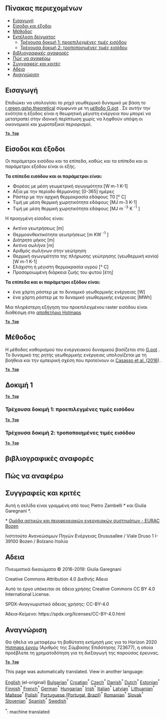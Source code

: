 <h2> Πίνακας περιεχομένων </h2><ul><li> <a href="#introduction">Εισαγωγή</a> </li><li> <a href="#inputs-and-outputs">Είσοδοι και έξοδοι</a> </li><li> <a href="#method">Μέθοδος</a> </li><li> <a href="#sample-run">Εκτέλεση δείγματος</a> <ul><li> <a href="#test-run-1-default-input-values">Τρέχουσα δοκιμή 1: προεπιλεγμένες τιμές εισόδου</a> </li><li> <a href="#test-run-2-modified-input-values">Τρέχουσα δοκιμή 2: τροποποιημένες τιμές εισόδου</a> </li></ul></li><li> <a href="#references">βιβλιογραφικές αναφορές</a> </li><li> <a href="#how-to-cite">Πώς να αναφέρω</a> </li><li> <a href="#authors-and-reviewers">Συγγραφείς και κριτές</a> </li><li> <a href="#license">Αδεια</a> </li><li> <a href="#acknowledgement">Αναγνώριση</a> </li></ul><h2> Εισαγωγή </h2><p> Επιδιώκει να υπολογίσει το ρηχό γεωθερμικό δυναμικό με βάση το <a href="https://grass.osgeo.org/grass76/manuals/addons/r.green.gshp.theoretical.html">r.green.gshp.theoretical</a> σύμφωνα με τη <a href="https://www.sciencedirect.com/science/article/pii/S0360544216303358">μέθοδο G.pot</a> . Σε αυτήν την ενότητα η έξοδος είναι η θεωρητική μέγιστη ενέργεια που μπορεί να μετατραπεί στην ιδανική περίπτωση χωρίς να ληφθούν υπόψη οι οικονομικοί και χωροταξικοί περιορισμοί. </p><p><ins> <code><strong><a href="#table-of-contents">To Top</a></strong></code> </ins> </p><h2> Είσοδοι και έξοδοι </h2><p> Οι παράμετροι εισόδου και τα επίπεδα, καθώς και τα επίπεδα και οι παράμετροι εξόδου είναι οι εξής. </p><p> <strong>Τα επίπεδα εισόδου και οι παράμετροι είναι:</strong> </p><ul><li> Φορέας με μέση γεωμετρική αγωγιμότητα [W m-1 K-1] </li><li> Αξία με την περίοδο θέρμανσης [0-365] ημέρες </li><li> Ράστερ με την αρχική θερμοκρασία εδάφους T0 [° C] </li><li> Τιμή με μέση θερμική χωρητικότητα εδάφους [MJ m-3 K-1] </li><li> Τιμή με μέση θερμική χωρητικότητα εδάφους [MJ m <sup>-3</sup> K <sup>-1</sup> ] </li></ul><p> Η προηγμένη είσοδος είναι: </p><ul><li> Ακτίνα γεωτρήσεως [m] </li><li> Θερμοανθεκτικότητα γεωτρήσεως [m KW <sup>-1</sup> ] </li><li> Διάτρητο μήκος [m] </li><li> Ακτίνα σωλήνα [m] </li><li> Αριθμός σωλήνων στην γεώτρηση </li><li> Θερμική αγωγιμότητα της πλήρωσης γεώτρησης (γεωθερμική κονία) [W m-1 K-1] </li><li> Ελάχιστη ή μέγιστη θερμοκρασία υγρού [° C] </li><li> Προσομοιωμένη διάρκεια ζωής του φυτού [έτη] </li></ul><p> <strong>Τα επίπεδα και οι παράμετροι εξόδου είναι:</strong> </p><ul><li> ένα χάρτη ράστερ με το δυναμικό γεωθερμικής ενέργειας [W] </li><li> ένα χάρτη ράστερ με το δυναμικό γεωθερμικής ενέργειας [MWh] </li></ul><p> Μια πληρέστερη εξήγηση του προεπιλεγμένου raster εισόδου είναι διαθέσιμη στο <a href="https://gitlab.com/hotmaps/potential/potential_geothermal_raster">αποθετήριο Hotmaps</a> </p><p><ins> <code><strong><a href="#table-of-contents">To Top</a></strong></code> </ins> </p><h2> Μέθοδος </h2><p> Η μέθοδος καθορισμού του ενεργειακού δυναμικού βασίζεται στο <a href="https://www.sciencedirect.com/science/article/pii/S0360544216303358">G.pot</a> . Το δυναμικό της ρητής γεωθερμικής ενέργειας υπολογίζεται με τη βοήθεια και την εμπειρική σχέση που προτείνουν οι <a href="https://www.sciencedirect.com/science/article/pii/S0360544216303358">Casasso et al. (2016)</a> . </p><p><ins> <code><strong><a href="#table-of-contents">To Top</a></strong></code> </ins> </p><h2> Δοκιμή 1 </h2><p><ins> <code><strong><a href="#table-of-contents">To Top</a></strong></code> </ins> </p><h3> Τρέχουσα δοκιμή 1: προεπιλεγμένες τιμές εισόδου </h3><p><ins> <code><strong><a href="#table-of-contents">To Top</a></strong></code> </ins> </p><h3> Τρέχουσα δοκιμή 2: τροποποιημένες τιμές εισόδου </h3><p><ins> <code><strong><a href="#table-of-contents">To Top</a></strong></code> </ins> </p><h2> βιβλιογραφικές αναφορές </h2><h2> Πώς να αναφέρω </h2><h2> Συγγραφείς και κριτές </h2><p> Αυτή η σελίδα είναι γραμμένη από τους Pietro Zambelli * και Giulia Garegnani *. </p><p> * <a href="http://www.eurac.edu/en/research/technologies/renewableenergy/researchfields/Pages/Energy-strategies-and-planning.aspx">Ομάδα αστικών και περιφερειακών ενεργειακών συστημάτων - EURAC Bozen</a> </p><p> Ινστιτούτο Ανανεώσιμων Πηγών Ενέργειας Drususallee / Viale Druso 1 I-39100 Bozen / Bolzano Ιταλία </p><h2> Αδεια </h2><p> Πνευματικά δικαιώματα © 2016-2019: Giulia Garegnani </p><p> Creative Commons Attribution 4.0 Διεθνής Άδεια </p><p> Αυτό το έργο υπόκειται σε άδεια χρήσης Creative Commons CC BY 4.0 International License. </p><p> SPDX-Αναγνωριστικό άδειας χρήσης: CC-BY-4.0 </p><p> Άδεια-Κείμενο: https://spdx.org/licenses/CC-BY-4.0.html </p><h2> Αναγνώριση </h2><p> Θα ήθελα να μεταφέρω τη βαθύτατη εκτίμησή μας για το Horizon 2020 <a href="https://www.hotmaps-project.eu">Hotmaps έργου</a> (Αριθμός της Σύμβασης Επιδότησης 723677), η οποία προέβλεπε τη χρηματοδότηση για τη διεξαγωγή της παρούσας έρευνας. </p><p><ins> <code><strong><a href="#table-of-contents">To Top</a></strong></code> </ins> </p>

This page was automatically translated. View in another language:

[English](../en/CM-Shallow-geothermal-potential.md) (el-original) [Bulgarian](../bg/CM-Shallow-geothermal-potential.md)<sup>\*</sup> [Croatian](../hr/CM-Shallow-geothermal-potential.md)<sup>\*</sup> [Czech](../cs/CM-Shallow-geothermal-potential.md)<sup>\*</sup> [Danish](../da/CM-Shallow-geothermal-potential.md)<sup>\*</sup> [Dutch](../nl/CM-Shallow-geothermal-potential.md)<sup>\*</sup> [Estonian](../et/CM-Shallow-geothermal-potential.md)<sup>\*</sup> [Finnish](../fi/CM-Shallow-geothermal-potential.md)<sup>\*</sup> [French](../fr/CM-Shallow-geothermal-potential.md)<sup>\*</sup> [German](../de/CM-Shallow-geothermal-potential.md)<sup>\*</sup>  [Hungarian](../hu/CM-Shallow-geothermal-potential.md)<sup>\*</sup> [Irish](../ga/CM-Shallow-geothermal-potential.md)<sup>\*</sup> [Italian](../it/CM-Shallow-geothermal-potential.md)<sup>\*</sup> [Latvian](../lv/CM-Shallow-geothermal-potential.md)<sup>\*</sup> [Lithuanian](../lt/CM-Shallow-geothermal-potential.md)<sup>\*</sup> [Maltese](../mt/CM-Shallow-geothermal-potential.md)<sup>\*</sup> [Polish](../pl/CM-Shallow-geothermal-potential.md)<sup>\*</sup> [Portuguese (Portugal, Brazil)](../pt/CM-Shallow-geothermal-potential.md)<sup>\*</sup> [Romanian](../ro/CM-Shallow-geothermal-potential.md)<sup>\*</sup> [Slovak](../sk/CM-Shallow-geothermal-potential.md)<sup>\*</sup> [Slovenian](../sl/CM-Shallow-geothermal-potential.md)<sup>\*</sup> [Spanish](../es/CM-Shallow-geothermal-potential.md)<sup>\*</sup> [Swedish](../sv/CM-Shallow-geothermal-potential.md)<sup>\*</sup> 

<sup>\*</sup>: machine translated
